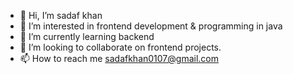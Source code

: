 - 👋 Hi, I’m sadaf khan
- 👀 I’m interested in frontend development & programming in java
- 🌱 I’m currently learning backend
- 💞️ I’m looking to collaborate on frontend projects.
- 📫 How to reach me sadafkhan0107@gmail.com


